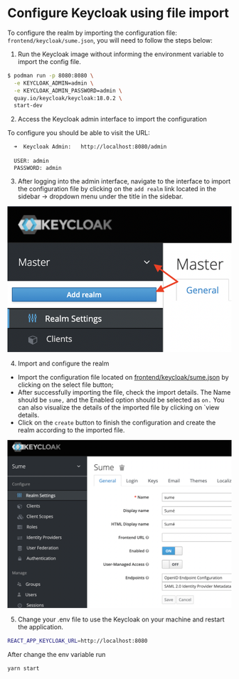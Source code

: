 # Configure Keycloak using file import

To configure the realm by importing the configuration file: `frontend/keycloak/sume.json`, you will need to follow the steps below:

1. Run the Keycloak image without informing the environment variable to import the config file.

```sh
$ podman run -p 8080:8080 \
  -e KEYCLOAK_ADMIN=admin \
  -e KEYCLOAK_ADMIN_PASSWORD=admin \
  quay.io/keycloak/keycloak:18.0.2 \
  start-dev
```

2. Access the Keycloak admin interface to import the configuration

To configure you should be able to visit the URL:

```
  ➜  Keycloak Admin:   http://localhost:8080/admin

  USER: admin
  PASSWORD: admin
```

3. After logging into the admin interface, navigate to the interface to import the configuration file by clicking on the `add realm` link located in the sidebar → dropdown menu under the title in the sidebar.

  ![Image](./assets/menu-add-realm.png?raw=true)

4. Import and configure the realm
  * Import the configuration file located on [frontend/keycloak/sume.json](https://github.com/sumelms/frontend/blob/main/keycloak/sume.json) by clicking on the select file button;
  * After successfully importing the file, check the import details. The Name should be `sume,` and the Enabled option should be selected as `on.` You can also visualize the details of the imported file by clicking on `view details.
  * Click on the `create` button to finish the configuration and create the realm according to the imported file.

  ![Image](./assets/sume_config.png?raw=true)

5. Change your .env file to use the Keycloak on your machine and restart the application.

```.sh
REACT_APP_KEYCLOAK_URL=http://localhost:8080
```

After change the env variable run

```.sh
yarn start
```